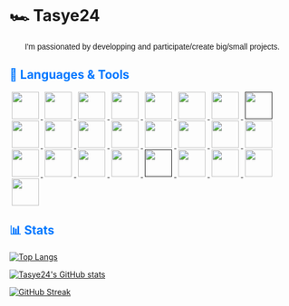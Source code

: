 # 🏎️ Tasye24

<p style="font-family: Helvetica" align="center">
I'm passionated by developping and participate/create big/small projects.
</p>

<h2 style="color: #07f">🌌 Languages & Tools</h2>

<a href="https://developer.mozilla.org/docs/Learn/JavaScript" target="_blank">
    <img src="https://cdn.jsdelivr.net/gh/devicons/devicon/icons/javascript/javascript-original.svg" height="48px" style="padding: 0 .25em 0 .25em">
</a>
<a href="https://www.typescriptlang.org/" target="_blank">
    <img src="https://cdn.jsdelivr.net/gh/devicons/devicon/icons/typescript/typescript-original.svg" height="48px" style="padding: 0 .25em 0 .25em">
</a>
<a href="https://sass-lang.com/" target="_blank">
    <img src="https://cdn.jsdelivr.net/gh/devicons/devicon/icons/sass/sass-original.svg" height="48px" style="padding: 0 .25em 0 .25em">
</a>
<a href="https://developer.mozilla.org/docs/Learn/Getting_started_with_the_web/HTML_basics" target="_blank">
    <img src="https://cdn.jsdelivr.net/gh/devicons/devicon/icons/html5/html5-original.svg" height="48px" style="padding: 0 .25em 0 .25em">
</a>
<a href="https://developer.mozilla.org/docs/Web/CSS" target="_blank">
    <img src="https://cdn.jsdelivr.net/gh/devicons/devicon/icons/css3/css3-original.svg" height="48px" style="padding: 0 .25em 0 .25em">
</a>
<a href="https://getbootstrap.com/" target="_blank">
    <img src="https://cdn.jsdelivr.net/gh/devicons/devicon/icons/bootstrap/bootstrap-original.svg" height="48px" style="padding: 0 .25em 0 .25em">
</a>
<a href="https://python.org/" target="_blank">
    <img src="https://cdn.jsdelivr.net/gh/devicons/devicon/icons/python/python-original.svg" height="48px" style="padding: 0 .25em 0 .25em">
</a>
<a href="" target="_blank">
    <img src="https://cdn.jsdelivr.net/gh/devicons/devicon/icons/arduino/arduino-original.svg" height="48px" style="padding: 0 .25em 0 .25em">
</a>
<a href="https://adobe.com/photoshop" target="_blank">
    <img src="https://cdn.worldvectorlogo.com/logos/adobe-photoshop-2.svg" height="48px" style="padding: 0 .25em 0 .25em">
</a>
<a href="https://adobe.com/illustrator" target="_blank">
    <img src="https://cdn.worldvectorlogo.com/logos/adobe-illustrator-cc-icon.svg" height="48px" style="padding: 0 .25em 0 .25em">
</a>
<a href="https://adobe.com/xd" target="_blank">
    <img src="https://cdn.worldvectorlogo.com/logos/adobe-xd-2.svg" height="48px" style="padding: 0 .25em 0 .25em">
</a>
<a href="https://figma.com" target="_blank">
    <img src="https://cdn.jsdelivr.net/gh/devicons/devicon/icons/figma/figma-original.svg" height="48px" style="padding: 0 .25em 0 .25em">
</a>
<a href="https://discord.js.org" target="_blank">
    <img src="https://cdn.jsdelivr.net/gh/devicons/devicon/icons/discordjs/discordjs-original.svg" height="48px" style="padding: 0 .25em 0 .25em">
</a>
<a href="https://arduino.cc" target="_blank">
    <img src="https://cdn.jsdelivr.net/gh/devicons/devicon/icons/arduino/arduino-original.svg" height="48px" style="padding: 0 .25em 0 .25em">
</a>
<a href="https://code.visualstudio.com" target="_blank">
    <img src="https://cdn.jsdelivr.net/gh/devicons/devicon/icons/vscode/vscode-original.svg" height="48px" style="padding: 0 .25em 0 .25em">
</a>
<a href="https://fr.wikipedia.org/wiki/Structured_Query_Language" target="_blank">
    <img src="https://cdn.jsdelivr.net/gh/devicons/devicon/icons/mysql/mysql-original-wordmark.svg" height="48px" style="padding: 0 .25em 0 .25em">
</a>
<a href="https://nvim.io" target="_blank">
    <img src="https://cdn.icon-icons.com/icons2/1381/PNG/512/nvim_94554.png" height="48px" style="padding: 0 .25em 0 .25em">
</a>
<a href="https://npmjs.com" target="_blank">
    <img src="https://cdn.jsdelivr.net/gh/devicons/devicon/icons/npm/npm-original-wordmark.svg" height="48px" style="padding: 0 .25em 0 .25em">
</a>
<a href="https://nodejs.org" target="_blank">
    <img src="https://cdn.jsdelivr.net/gh/devicons/devicon/icons/nodejs/nodejs-original.svg" height="48px" style="padding: 0 .25em 0 .25em">
</a>
<a href="https://php.net" target="_blank">
    <img src="https://cdn.worldvectorlogo.com/logos/php-1.svg" height="48px" style="padding: 0 .25em 0 .25em">
</a>
<a href="" target="_blank">
    <img src="https://cdn.jsdelivr.net/gh/devicons/devicon/icons/bash/bash-original.svg" height="48px" style="padding: 0 .25em 0 .25em">
</a>
<a href="https://chrome.com" target="_blank">
    <img src="https://cdn.jsdelivr.net/gh/devicons/devicon/icons/chrome/chrome-original-wordmark.svg" height="48px" style="padding: 0 .25em 0 .25em">
</a>
<a href="https://blender.org" target="_blank">
    <img src="https://cdn.jsdelivr.net/gh/devicons/devicon/icons/blender/blender-original.svg" height="48px" style="padding: 0 .25em 0 .25em">
</a>
<a href="https://windows.com" target="_blank">
    <img src="https://cdn.worldvectorlogo.com/logos/microsoft-windows-11.svg" height="48px" style="padding: 0 .25em 0 .25em">
</a>
<a href="https://ubuntu.com" target="_blank">
    <img src="https://cdn.jsdelivr.net/gh/devicons/devicon/icons/ubuntu/ubuntu-plain.svg" height="48px" style="padding: 0 .25em 0 .25em">
</a>

<h2 style="color: #07f">📊 Stats</h2>

<div class="stats">



<p>

<!-- Top langs -->
[![Top Langs](https://github-readme-stats.vercel.app/api/top-langs/?username=tasye24&border_radius=15)](https://github.com/anuraghazra/github-readme-stats)

</p>

<!-- User stats -->
<p>

[![Tasye24's GitHub stats](https://github-readme-stats.vercel.app/api?username=tasye24&show_icons=true&theme=tokyonight&border_radius=15)](https://github.com/anuraghazra/github-readme-stats)

</p>

[![GitHub Streak](https://streak-stats.demolab.com?user=tasye24&theme=tokyonight&border_radius=15)](https://git.io/streak-stats)

</div>


<!--
**Tasye24/tasye24** is a ✨ _special_ ✨ repository because its `README.md` (this file) appears on your GitHub profile.

Here are some ideas to get you started:

- 🔭 I’m currently working on ...
- 🌱 I’m currently learning ...
- 👯 I’m looking to collaborate on ...
- 🤔 I’m looking for help with ...
- 💬 Ask me about ...
- 📫 How to reach me: ...
- 😄 Pronouns: ...
- ⚡ Fun fact: ...
-->
